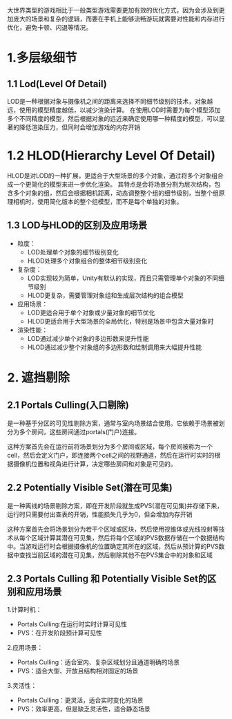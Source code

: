 
大世界类型的游戏相比于一般类型游戏需要更加有效的优化方式，因为会涉及到更加庞大的场景和复杂的逻辑，而要在手机上能够流畅游玩就需要对性能和内存进行优化，避免卡顿、闪退等情况。


# 1.多层级细节
##  1.1 Lod(Level Of Detail)



LOD是一种根据对象与摄像机之间的距离来选择不同细节级别的技术，对象越远，使用的模型精度越低，以减少渲染计算。
在使用LOD时需要为每个模型添加多个不同精度的模型，然后根据对象的远近来确定使用哪一种精度的模型，可以显著的降低渲染压力，但同时会增加游戏的内存开销


# 1.2 HLOD(Hierarchy Level Of Detail)

HLOD是对LOD的一种扩展，更适合于大型场景的多个对象，通过将多个对象组合成一个更简化的模型来进一步优化渲染。
其特点是会将场景分割为层次结构，包含多个对象的组，然后会根据相机距离，动态调整整个组的细节级别，当整个组原理相机时，使用简化版本的整个组模型，而不是每个单独的对象。


## 1.3 LOD与HLOD的区别及应用场景

- 粒度：
	- LOD处理单个对象的细节级别变化
	- HLOD处理多个对象组合的整体细节级别变化
- 复杂度：
	- LOD实现较为简单，Unity有默认的实现，而且只需管理单个对象的不同细节级别
	- HLOD更复杂，需要管理对象组和生成层次结构的组合模型
- 应用场景：
	- LOD更适合用于单个对象或少量对象的细节优化
	- HLOD更适合用于大型场景的全局优化，特别是场景中包含大量对象时
- 渲染性能：
	- LOD通过减少单个对象的多边形数来提升性能
	- HLOD通过减少整个对象组的多边形数和绘制调用来大幅提升性能




# 2. 遮挡剔除

## 2.1  Portals Culling(入口剔除)

是一种基于分区的可见性剔除方案，通常与室内场景结合使用。它依赖于场景被划分为多个房间，这些房间通过portals(门户)连接。

这种方案首先会在运行前将场景划分为多个房间或区域，每个房间被称为一个cell，然后会定义门户，即连接两个cell之间的视野通道，然后在运行时实时的根据摄像机位置和视角进行计算，决定哪些房间和对象是可见的。




## 2.2 Potentially Visible Set(潜在可见集)

是一种离线的场景剔除方案，即在开发阶段就生成PVS(潜在可见集)并存储下来，运行时只需要付出查表的开销，性能损失几乎为0，但会增加内存开销

这种方案首先会将场景划分为若干个区域或区块，然后使用视锥体或光线投射等技术从每个区域计算其潜在可见集，然后将每个区域的PVS数据存储在一个数据结构中。当游戏运行时会根据摄像机的位置确定其所在的区域，然后从预计算的PVS数据中查找当前区域的潜在可见集，然后剔除其他不在PVS集合中的对象和区域


## 2.3   Portals Culling 和 Potentially Visible Set的区别和应用场景

1.计算时机：
- Portals Culling:在运行时实时计算可见性
- PVS：在开发阶段预计算可见性

2.应用场景：
- Portals Culling：适合室内、复杂区域划分且通道明确的场景
- PVS：适合大型、开放且结构相对固定的场景

3.灵活性：
- Portals Culling：更灵活，适合实时变化的场景
- PVS：效率更高，但是缺乏灵活性，适合静态场景

